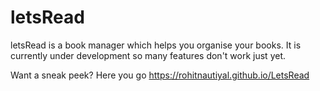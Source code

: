 # letsRead
letsRead is a book manager which helps you organise your books. It is currently under development so many features don't work just yet.

Want a sneak peek? Here you go https://rohitnautiyal.github.io/LetsRead
